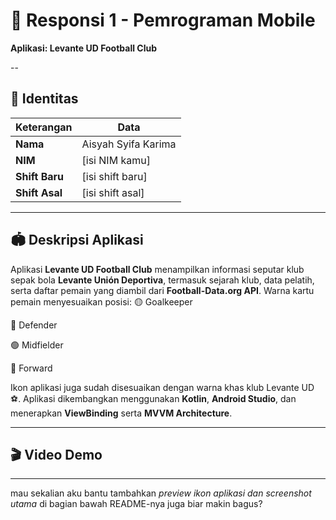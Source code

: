 # 📱 Responsi 1 - Pemrograman Mobile

**Aplikasi: Levante UD Football Club**

--

## 👤 Identitas

| Keterangan     | Data                |
| -------------- | ------------------- |
| **Nama**       | Aisyah Syifa Karima |
| **NIM**        | [isi NIM kamu]      |
| **Shift Baru** | [isi shift baru]    |
| **Shift Asal** | [isi shift asal]    |

---

## 🏟️ Deskripsi Aplikasi

Aplikasi **Levante UD Football Club** menampilkan informasi seputar klub sepak bola **Levante Unión Deportiva**, termasuk sejarah klub, data pelatih, serta daftar pemain yang diambil dari **Football-Data.org API**.
Warna kartu pemain menyesuaikan posisi:
🟡 Goalkeeper

🔵 Defender

🟢 Midfielder

🔴 Forward

Ikon aplikasi juga sudah disesuaikan dengan warna khas klub Levante UD ⚽.
Aplikasi dikembangkan menggunakan **Kotlin**, **Android Studio**, dan menerapkan **ViewBinding** serta **MVVM Architecture**.

---

## 🎬 Video Demo



---

mau sekalian aku bantu tambahkan *preview ikon aplikasi dan screenshot utama* di bagian bawah README-nya juga biar makin bagus?
